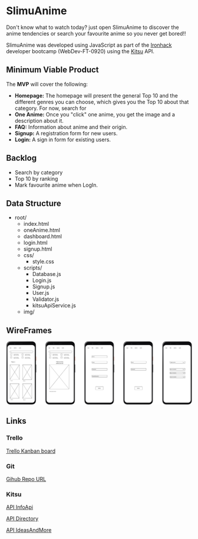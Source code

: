 # SlimuAnime

Don't know what to watch today? just open SlimuAnime to discover the anime tendencies or search your favourite anime so you never get bored!!  

SlimuAnime was developed using JavaScript as part of the [Ironhack](https://www.ironhack.com/) developer bootcamp (WebDev-FT-0920) using the [Kitsu](https://kitsu.io/explore/anime) API.

## Minimum Viable Product

The **MVP** will cover the following:

- **Homepage:** The homepage will present the general Top 10 and the different genres you can choose, which gives you the Top 10 about that category.	For now, search for 
- **One Anime:** Once you "click" one anime, you get the image and a description about it.
- **FAQ:** Information about anime and their origin.
- **Signup:** A registration form for new users.
- **Login:** A sign in form for existing users.

## Backlog

- Search by category
- Top 10 by ranking
- Mark favourite anime when LogIn.

## Data Structure

- root/
  - index.html
  - oneAnime.html
  - dashboard.html
  - login.html
  - signup.html
  - css/
    - style.css
  - scripts/
    - Database.js
    - Login.js
    - Signup.js
    - User.js
    - Validator.js
    - kitsuApiService.js
  - img/
    



## WireFrames	
<img src="./img/Screenshot 2020-10-09 at 18.26.43.png"/>


## Links

### Trello

[Trello Kanban board](https://trello.com/b/oBgfbMbC/projecte-n-1-ironhack)

### Git

[Gihub Repo URL](https://github.com/Lexirem/Project-1.git)

### Kitsu

[API InfoApi](https://github.com/pheyvaer/kitsu-tutorial/blob/master/index.md)

[API Directory](https://kitsu.io/api/edge/anime)

[API IdeasAndMore](https://github.com/hummingbird-me)
